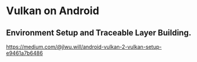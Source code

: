 # Vulkan on Android

## Environment Setup and Traceable Layer Building.
https://medium.com/@jlwu.will/android-vulkan-2-vulkan-setup-e9461a7b6486
